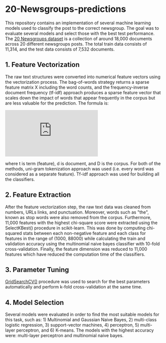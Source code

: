 # 20-Newsgroups-predictions

This repository contains an implementation of several machine learning models used to classify the post to the correct newsgroup. The goal was to evaluate several models and select those with the best test performance. The [20 Newsgroups dataset](https://scikit-learn.org/0.19/datasets/twenty_newsgroups.html) is a collection of around 18,000 documents across 20 different newsgroups posts. The total train data consists of 11,314, and the test data consists of 7,532 documents.  

## **1. Feature Vectorization**

The raw text structures were converted into numerical feature vectors using the vectorization process. The bag-of-words strategy returns a sparse feature matrix X including the word counts, and the frequency-inverse document frequency (tf-idf) approach produces a sparse feature vector that scales down the impact of words that appear frequently in the corpus but are less valuable for the prediction. The formula is:

![eq1](https://latex.codecogs.com/gif.latex?%24%7B%5Cdisplaystyle%20%5Cmathrm%20%7Btfidf%7D%20%28t%2Cd%2CD%29%3D%5Cmathrm%20%7Btf%7D%20%28t%2Cd%29%5Ccdot%20%5Cmathrm%20%7Bidf%7D%20%28t%2CD%29%7D%20%24)

where t is term (feature), d is document, and D is the corpus. For both of the methods, uni-gram tokenization approach was used (i.e. every word was considered as a separate feature). Tf-idf approach was used for building all the classifiers.

## **2. Feature Extraction**

After the feature vectorization step, the raw text data was cleaned from numbers, URLs links, and punctuation. Moreover, words such as "the", known as stop words were also removed from the corpus. Furthermore, 11,000 features with the highest chi-square score were extracted using the SelectKBest() procedure in scikit-learn. This was done by computing chi-squared stats between each non-negative feature and each class for features in the range of (1000, 88000) while calculating the train and validation accuracy using the multinomial naive bayes classifier with 10-fold cross-validation. Finally, the feature dimension was reduced to 11,000 features which have reduced the computation time of the classifiers.   

## **3. Parameter Tuning**

[GridSearchCV()](https://scikit-learn.org/stable/modules/generated/sklearn.model_selection.GridSearchCV.html) procedure was used to search for the best parameters automatically and perform k-fold cross-validation at the same time. 

## **4. Model Selection**  

Several models were evaluated in order to find the most suitable models for this task, such as: 1) Multinomial and Gaussian Naive Bayes, 2) multi-class logistic regression, 3) support-vector machines, 4) perceptron, 5) multi-layer perceptron, and 6) K-means. The models with the highest accuracy were: multi-layer perceptron and multinomial naive bayes. 

